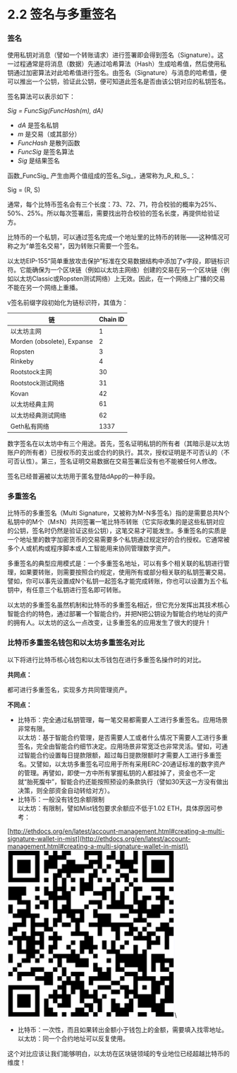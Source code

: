 # 2.2 签名与多重签名

### 签名

使用私钥对消息（譬如一个转账请求）进行签署即会得到签名（Signature）。这一过程通常是将消息（数据）先通过哈希算法（Hash）生成哈希值，然后使用私钥通过加密算法对此哈希值进行签名。由签名（Signature）与消息的哈希值，便可以推出一个公钥，验证此公钥，便可知道此签名是否由该公钥对应的私钥签名。

签名算法可以表示如下：

_Sig = FuncSig(FuncHash(m), dA)_

* _dA_ 是签名私钥
* _m_ 是交易（或其部分）
* _FuncHash_ 是散列函数
* _FuncSig_ 是签名算法
* _Sig_ 是结果签名

函数\_FuncSig\_ 产生由两个值组成的签名\_Sig\_，通常称为\_R\_和\_S\_：

Sig = (R, S)

通常，每个比特币签名会有三个长度：73、72、71，符合校验的概率为25%、50%、25%。所以每次签署后，需要找出符合校验的签名长度，再提供给验证方。

比特币的一个私钥，可以通过签名完成一个地址里的比特币的转账——这种情况可称之为“单签名交易”，因为转账只需要一个签名。

以太坊EIP-155“简单重放攻击保护”标准在交易数据结构中添加了v字段，即链标识符。它能确保为一个区块链（例如以太坊主网络）创建的交易在另一个区块链（例如以太坊Classic或Ropsten测试网络）上无效。因此，在一个网络上广播的交易不能在另一个网络上重播。

v签名前缀字段初始化为链标识符，其值为：

| **链**                      | **Chain ID** |
| -------------------------- | ------------ |
| 以太坊主网                      | 1            |
| Morden (obsolete), Expanse | 2            |
| Ropsten                    | 3            |
| Rinkeby                    | 4            |
| Rootstock主网                | 30           |
| Rootstock测试网络              | 31           |
| Kovan                      | 42           |
| 以太坊经典主网                    | 61           |
| 以太坊经典测试网络                  | 62           |
| Geth私有网络                   | 1337         |

数字签名在以太坊中有三个用途。首先，签名证明私钥的所有者（其暗示是以太坊账户的所有者）已授权币的支出或合约的执行。其次，授权证明是不可否认的（不可否认性）。第三，签名证明交易数据在交易签署后没有也不能被任何人修改。

签名已经普遍被以太坊用于匿名登陆dApp的一种手段。

### 多重签名

比特币的多重签名（Multi Signature，又被称为M-N多签名）指的是需要总共N个私钥中的M个（M≤N）共同签署一笔比特币转账（它实际收集的是这些私钥对应的公钥，签名时仍然是验证这些公钥），这笔交易才可能发生。多重签名的实质是一个地址里的数字加密货币的交易需要多个私钥通过规定好的合约授权。它通常被多个人或机构或程序脚本或人工智能用来协同管理数字资产。

多重签名的典型应用模式是：一个多重签名地址，可以有多个相关联的私钥进行管理，如果要转账，则需要按照合约规定，使用所有或部分相关联的私钥签署交易。譬如，你可以事先设置成N个私钥一起签名才能完成转账，你也可以设置为五个私钥中，有任意三个私钥进行签名即可转账。

以太坊的多重签名虽然机制和比特币的多重签名相近，但它充分发挥出其技术核心智能合约的特色，通过部署一个智能合约，并把N把公钥设为智能合约地址的资产的拥有人。以太坊的这么一点改变，让多重签名的应用发生了很大的提升！

### 比特币多重签名钱包和以太坊多重签名对比

以下将进行比特币核心钱包和以太币钱包在进行多重签名操作时的对比。

**共同点：**

都可进行多重签名，实现多方共同管理资产。

**不同点：**

* 比特币：完全通过私钥管理，每一笔交易都需要人工进行多重签名。应用场景非常有限。\
  以太坊：基于智能合约管理，是否需要人工或者什么情况下需要人工进行多重签名，完全由智能合约细节决定。应用场景非常宽泛也非常灵活。譬如，可通过智能合约设置每日提款限额，超过每日提款限额时才需要人工进行多重签名。又譬如，以太坊多重签名可应用于所有采用ERC-20通证标准的数字资产的管理。再譬如，即使一方中所有掌握私钥的人都挂掉了，资金也不一定就“胎死腹中”，智能合约还能按照预设的条款执行（譬如30天这一方没有做出决策，则全部资金自动转给对方）。
* 比特币：一般没有钱包余额限制\
  以太坊：有限制，譬如Mist钱包要求余额应不低于1.02 ETH，具体原因可参考：

[http://ethdocs.org/en/latest/account-management.html#creating-a-multi-signature-wallet-in-mist](http://ethdocs.org/en/latest/account-management.html#creating-a-multi-signature-wallet-in-mist)\
![](<../.gitbook/assets/0 (11).png>)\\

* 比特币：一次性，而且如果转出金额小于钱包上的金额，需要填入找零地址。\
  以太坊：同一个合约地址可以反复使用。

这个对比应该让我们能够明白，以太坊在区块链领域的专业地位已经超越比特币的维度！
